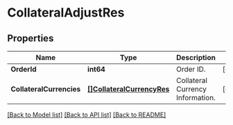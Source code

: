 # CollateralAdjustRes

## Properties

Name | Type | Description | Notes
------------ | ------------- | ------------- | -------------
**OrderId** | **int64** | Order ID. | [optional] 
**CollateralCurrencies** | [**[]CollateralCurrencyRes**](CollateralCurrencyRes.md) | Collateral Currency Information. | [optional] 

[[Back to Model list]](../README.md#documentation-for-models) [[Back to API list]](../README.md#documentation-for-api-endpoints) [[Back to README]](../README.md)


